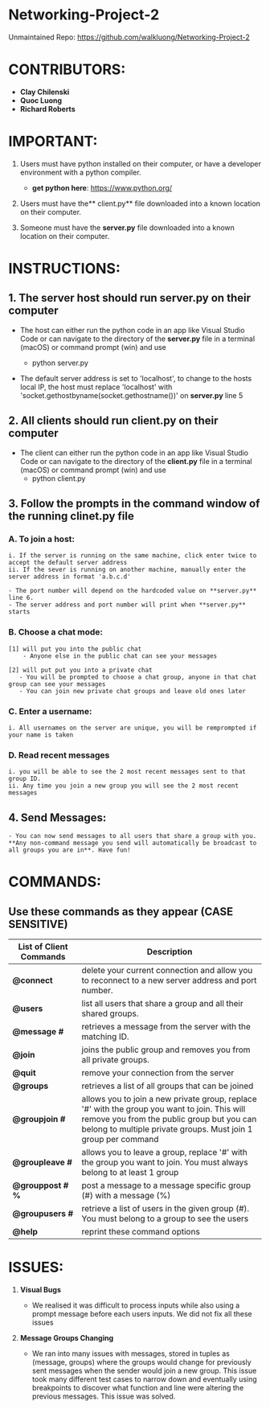 # Networking-Project-2

Unmaintained Repo: https://github.com/walkluong/Networking-Project-2

# CONTRIBUTORS:

- **Clay Chilenski**
- **Quoc Luong**
- **Richard Roberts**


# IMPORTANT:

1. Users must have python installed on their computer, or have a developer environment with a python compiler.
    - **get python here**: https://www.python.org/

2. Users must have the** client.py** file downloaded into a known location on their computer.

3. Someone must have the **server.py** file downloaded into a known location on their computer.


# INSTRUCTIONS: 

## 1. The server host should run **server.py** on their computer

  - The host can either run the python code in an app like Visual Studio Code or can navigate to the directory of the **server.py** file in a terminal (macOS) or command prompt (win) and use 
    - python server.py

  - The default server address is set to 'localhost', to change to the hosts local IP, the host must replace 'localhost' with 'socket.gethostbyname(socket.gethostname())' on **server.py** line 5

## 2. All clients should run **client.py** on their computer

  - The client can either run the python code in an app like Visual Studio Code or can navigate to the directory of the **client.py** file in a terminal (macOS) or command prompt (win) and use 
    - python client.py

## 3. Follow the prompts in the command window of the running clinet.py file

  ### A. To join a host:

    i. If the server is running on the same machine, click enter twice to accept the default server address
    ii. If the sever is running on another machine, manually enter the server address in format 'a.b.c.d' 

    - The port number will depend on the hardcoded value on **server.py** line 6.
    - The server address and port number will print when **server.py** starts

  ### B. Choose a chat mode:

    [1] will put you into the public chat
        - Anyone else in the public chat can see your messages
        
    [2] will put put you into a private chat 
       - You will be prompted to choose a chat group, anyone in that chat group can see your messages
       - You can join new private chat groups and leave old ones later

  ### C. Enter a username:

    i. All usernames on the server are unique, you will be remprompted if your name is taken

  ### D. Read recent messages

    i. you will be able to see the 2 most recent messages sent to that group ID. 
    ii. Any time you join a new group you will see the 2 most recent messages

## 4. Send Messages:

    - You can now send messages to all users that share a group with you. **Any non-command message you send will automatically be broadcast to all groups you are in**. Have fun!

# COMMANDS:

## Use these commands as they appear (CASE SENSITIVE)

| List of Client Commands | Description   |
| ----------------------- | ------------- |
| **@connect**            | delete your current connection and allow you to reconnect to a new server address and port number. |
| **@users**              | list all users that share a group and all their shared groups. |
| **@message #**          | retrieves a message from the server with the matching ID. |
| **@join**               | joins the public group and removes you from all private groups. |
| **@quit**               | remove your connection from the server |    
| **@groups**             | retrieves a list of all groups that can be joined |
| **@groupjoin #**        | allows you to join a new private group, replace '#' with the group you want to join. This will remove you from the public group but you can belong to multiple private groups. Must join 1 group per command |
| **@groupleave #**       | allows you to leave a group, replace '#' with the group you want to join. You must always belong to at least 1 group |
| **@grouppost # %**      | post a message to a message specific group (#) with a message (%) |
| **@groupusers #**       | retrieve a list of users in the given group (#). You must belong to a group to see the users |
| **@help**               | reprint these command options|


# ISSUES:

1. **Visual Bugs**
    - We realised it was difficult to process inputs while also using a prompt message before each users inputs. We did not fix all these issues

2. **Message Groups Changing**
    - We ran into many issues with messages, stored in tuples as (message, groups) where the groups would change for previously sent messages when the sender would join a new group. This issue took many different test cases to narrow down and eventually using breakpoints to discover what function and line were altering the previous messages. This issue was solved. 
